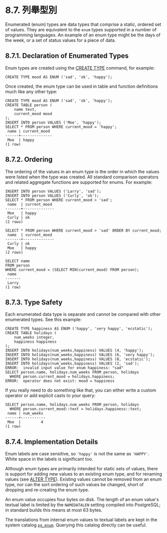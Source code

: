 # 8.7. 列舉型別

Enumerated \(enum\) types are data types that comprise a static, ordered set of values. They are equivalent to the `enum` types supported in a number of programming languages. An example of an enum type might be the days of the week, or a set of status values for a piece of data.

## 8.7.1. Declaration of Enumerated Types

Enum types are created using the [CREATE TYPE](https://www.postgresql.org/docs/12/sql-createtype.html) command, for example:

```text
CREATE TYPE mood AS ENUM ('sad', 'ok', 'happy');
```

Once created, the enum type can be used in table and function definitions much like any other type:

```text
CREATE TYPE mood AS ENUM ('sad', 'ok', 'happy');
CREATE TABLE person (
    name text,
    current_mood mood
);
INSERT INTO person VALUES ('Moe', 'happy');
SELECT * FROM person WHERE current_mood = 'happy';
 name | current_mood 
------+--------------
 Moe  | happy
(1 row)
```

## 8.7.2. Ordering

The ordering of the values in an enum type is the order in which the values were listed when the type was created. All standard comparison operators and related aggregate functions are supported for enums. For example:

```text
INSERT INTO person VALUES ('Larry', 'sad');
INSERT INTO person VALUES ('Curly', 'ok');
SELECT * FROM person WHERE current_mood > 'sad';
 name  | current_mood 
-------+--------------
 Moe   | happy
 Curly | ok
(2 rows)

SELECT * FROM person WHERE current_mood > 'sad' ORDER BY current_mood;
 name  | current_mood 
-------+--------------
 Curly | ok
 Moe   | happy
(2 rows)

SELECT name
FROM person
WHERE current_mood = (SELECT MIN(current_mood) FROM person);
 name  
-------
 Larry
(1 row)
```

## 8.7.3. Type Safety

Each enumerated data type is separate and cannot be compared with other enumerated types. See this example:

```text
CREATE TYPE happiness AS ENUM ('happy', 'very happy', 'ecstatic');
CREATE TABLE holidays (
    num_weeks integer,
    happiness happiness
);
INSERT INTO holidays(num_weeks,happiness) VALUES (4, 'happy');
INSERT INTO holidays(num_weeks,happiness) VALUES (6, 'very happy');
INSERT INTO holidays(num_weeks,happiness) VALUES (8, 'ecstatic');
INSERT INTO holidays(num_weeks,happiness) VALUES (2, 'sad');
ERROR:  invalid input value for enum happiness: "sad"
SELECT person.name, holidays.num_weeks FROM person, holidays
  WHERE person.current_mood = holidays.happiness;
ERROR:  operator does not exist: mood = happiness
```

If you really need to do something like that, you can either write a custom operator or add explicit casts to your query:

```text
SELECT person.name, holidays.num_weeks FROM person, holidays
  WHERE person.current_mood::text = holidays.happiness::text;
 name | num_weeks 
------+-----------
 Moe  |         4
(1 row)

```

## 8.7.4. Implementation Details

Enum labels are case sensitive, so `'happy'` is not the same as `'HAPPY'`. White space in the labels is significant too.

Although enum types are primarily intended for static sets of values, there is support for adding new values to an existing enum type, and for renaming values \(see [ALTER TYPE](https://www.postgresql.org/docs/12/sql-altertype.html)\). Existing values cannot be removed from an enum type, nor can the sort ordering of such values be changed, short of dropping and re-creating the enum type.

An enum value occupies four bytes on disk. The length of an enum value's textual label is limited by the `NAMEDATALEN` setting compiled into PostgreSQL; in standard builds this means at most 63 bytes.

The translations from internal enum values to textual labels are kept in the system catalog [`pg_enum`](https://www.postgresql.org/docs/12/catalog-pg-enum.html). Querying this catalog directly can be useful.

